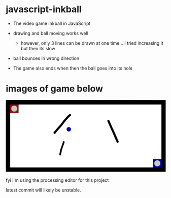 # javascript-inkball

- The video game inkball in JavaScript

- drawing and ball moving works well
  - however, only 3 lines can be drawn at one time... I tried increasing it but then its slow

- ball bounces in wrong direction

- The game also ends when then the ball goes into its hole

# images of game below

![](images/inkball.png)

fyi i'm using the processing editor for this project

latest commit will likely be unstable.


